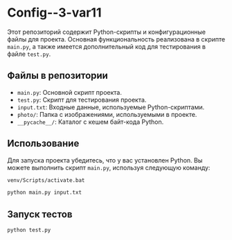 # Config--3-var11

Этот репозиторий содержит Python-скрипты и конфигурационные файлы для проекта. Основная функциональность реализована в скрипте `main.py`, а также имеется дополнительный код для тестирования в файле `test.py`.

## Файлы в репозитории
- `main.py`: Основной скрипт проекта.
- `test.py`: Скрипт для тестирования проекта.
- `input.txt`: Входные данные, используемые Python-скриптами.
- `photo/`: Папка с изображениями, используемыми в проекте.
- `__pycache__/`: Каталог с кешем байт-кода Python.

## Использование
Для запуска проекта убедитесь, что у вас установлен Python. Вы можете выполнить скрипт `main.py`, используя следующую команду:

```bash
venv/Scripts/activate.bat

```


```bash
python main.py input.txt
```
## Запуск тестов

```commandline
python test.py

```
